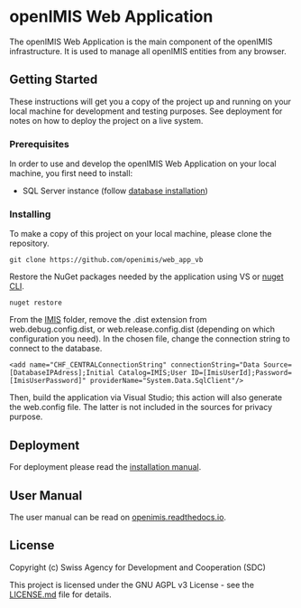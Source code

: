 # openIMIS Web Application

The openIMIS Web Application is the main component of the openIMIS infrastructure.
It is used to manage all openIMIS entities from any browser.

## Getting Started

These instructions will get you a copy of the project up and running on your local machine for development and testing purposes. See deployment for notes on how to deploy the project on a live system.

### Prerequisites

In order to use and develop the openIMIS Web Application on your local machine, you first need to install:

* SQL Server instance (follow [database installation](https://github.com/openimis/database_ms_sqlserver))


### Installing

To make a copy of this project on your local machine, please clone the repository.

```
git clone https://github.com/openimis/web_app_vb
```

Restore the NuGet packages needed by the application using VS or [nuget CLI](https://www.nuget.org/downloads).

```
nuget restore
```

From the [IMIS](./IMIS/) folder, remove the .dist extension from web.debug.config.dist, or web.release.config.dist
(depending on which configuration you need). In the chosen file, change the connection string to connect to the database.

```
<add name="CHF_CENTRALConnectionString" connectionString="Data Source=[DatabaseIPAdress];Initial Catalog=IMIS;User ID=[ImisUserId];Password=[ImisUserPassword]" providerName="System.Data.SqlClient"/>
```

Then, build the application via Visual Studio; this action will also generate the web.config file. The latter is not
included in the sources for privacy purpose.

<!--## Running the tests

Explain how to run the automated tests for this system

### Break down into end to end tests

Explain what these tests test and why

```
Give an example
```

### And coding style tests

Explain what these tests test and why

```
Give an example
```-->

## Deployment

For deployment please read the [installation manual](http://openimis.readthedocs.io/en/latest/web_application_installation.html).

<!--## Built With

* [Visual Studio](https://visualstudio.microsoft.com/) - The web framework used
* [Dropwizard](http://www.dropwizard.io/1.0.2/docs/) - The web framework used
* [Maven](https://maven.apache.org/) - Dependency Management
* [ROME](https://rometools.github.io/rome/) - Used to generate RSS Feeds
-->

<!--## Contributing

Please read [CONTRIBUTING.md](https://gist.github.com/PurpleBooth/b24679402957c63ec426) for details on our code of conduct, and the process for submitting pull requests to us.
-->

<!--## Versioning

We use [SemVer](http://semver.org/) for versioning. For the versions available, see the [tags on this repository](https://github.com/your/project/tags). 
-->

<!--## Authors

* **Billie Thompson** - *Initial work* - [PurpleBooth](https://github.com/PurpleBooth)

See also the list of [contributors](https://github.com/your/project/contributors) who participated in this project.
-->

## User Manual 

The user manual can be read on [openimis.readthedocs.io](http://openimis.readthedocs.io/en/latest/user_manual.html).

## License

Copyright (c) Swiss Agency for Development and Cooperation (SDC)

This project is licensed under the GNU AGPL v3 License - see the [LICENSE.md](LICENSE.md) file for details.

<!--## Acknowledgments

* Hat tip to anyone whose code was used
* Inspiration
* etc
-->
